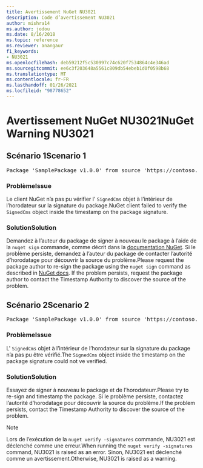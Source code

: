 ```yaml
---
title: Avertissement NuGet NU3021
description: Code d’avertissement NU3021
author: mishra14
ms.author: jodou
ms.date: 8/16/2018
ms.topic: reference
ms.reviewer: anangaur
f1_keywords:
- NU3021
ms.openlocfilehash: deb59212f5c530997c74c620f7534864c4e346ad
ms.sourcegitcommit: ee6c3f203648a5561c809db54ebeb1d0f0598b68
ms.translationtype: MT
ms.contentlocale: fr-FR
ms.lasthandoff: 01/26/2021
ms.locfileid: "98778652"
---
```

# <a name="nuget-warning-nu3021"></a><span data-ttu-id="b5acd-103">Avertissement NuGet NU3021</span><span class="sxs-lookup"><span data-stu-id="b5acd-103">NuGet Warning NU3021</span></span>

## <a name="scenario-1"></a><span data-ttu-id="b5acd-104">Scénario 1</span><span class="sxs-lookup"><span data-stu-id="b5acd-104">Scenario 1</span></span>

<pre>Package 'SamplePackage v1.0.0' from source 'https://contoso.com/index.json': The primary signature's timestamp signature validation failed.</pre>

### <a name="issue"></a><span data-ttu-id="b5acd-105">Problème</span><span class="sxs-lookup"><span data-stu-id="b5acd-105">Issue</span></span>

<span data-ttu-id="b5acd-106">Le client NuGet n’a pas pu vérifier l' `SignedCms` objet à l’intérieur de l’horodateur sur la signature du package.</span><span class="sxs-lookup"><span data-stu-id="b5acd-106">NuGet client failed to verify the `SignedCms` object inside the timestamp on the package signature.</span></span>


### <a name="solution"></a><span data-ttu-id="b5acd-107">Solution</span><span class="sxs-lookup"><span data-stu-id="b5acd-107">Solution</span></span>

<span data-ttu-id="b5acd-108">Demandez à l’auteur du package de signer à nouveau le package à l’aide de la `nuget sign` commande, comme décrit dans la [documentation NuGet](../../create-packages/sign-a-package.md). Si le problème persiste, demandez à l’auteur du package de contacter l’autorité d’horodatage pour découvrir la source du problème.</span><span class="sxs-lookup"><span data-stu-id="b5acd-108">Please request the package author to re-sign the package using the `nuget sign` command as described in [NuGet docs](../../create-packages/sign-a-package.md). If the problem persists, request the package author to contact the Timestamp Authority to discover the source of the problem.</span></span>



## <a name="scenario-2"></a><span data-ttu-id="b5acd-109">Scénario 2</span><span class="sxs-lookup"><span data-stu-id="b5acd-109">Scenario 2</span></span>

<pre>Package 'SamplePackage v1.0.0' from source 'https://contoso.com/index.json': The timestamp signature validation failed.</pre>

### <a name="issue"></a><span data-ttu-id="b5acd-110">Problème</span><span class="sxs-lookup"><span data-stu-id="b5acd-110">Issue</span></span>

<span data-ttu-id="b5acd-111">L' `SignedCms` objet à l’intérieur de l’horodateur sur la signature du package n’a pas pu être vérifié.</span><span class="sxs-lookup"><span data-stu-id="b5acd-111">The `SignedCms` object inside the timestamp on the package signature could not ve verified.</span></span>


### <a name="solution"></a><span data-ttu-id="b5acd-112">Solution</span><span class="sxs-lookup"><span data-stu-id="b5acd-112">Solution</span></span>

<span data-ttu-id="b5acd-113">Essayez de signer à nouveau le package et de l’horodateurr.</span><span class="sxs-lookup"><span data-stu-id="b5acd-113">Please try to re-sign and timestamp the package.</span></span> <span data-ttu-id="b5acd-114">Si le problème persiste, contactez l’autorité d’horodatage pour découvrir la source du problème.</span><span class="sxs-lookup"><span data-stu-id="b5acd-114">If the problem persists, contact the Timestamp Authority to discover the source of the problem.</span></span>


> [!Note]
> <span data-ttu-id="b5acd-115">Lors de l’exécution de la `nuget verify -signatures` commande, NU3021 est déclenché comme une erreur.</span><span class="sxs-lookup"><span data-stu-id="b5acd-115">When running the `nuget verify -signatures` command, NU3021 is raised as an error.</span></span> <span data-ttu-id="b5acd-116">Sinon, NU3021 est déclenché comme un avertissement.</span><span class="sxs-lookup"><span data-stu-id="b5acd-116">Otherwise, NU3021 is raised as a warning.</span></span>
